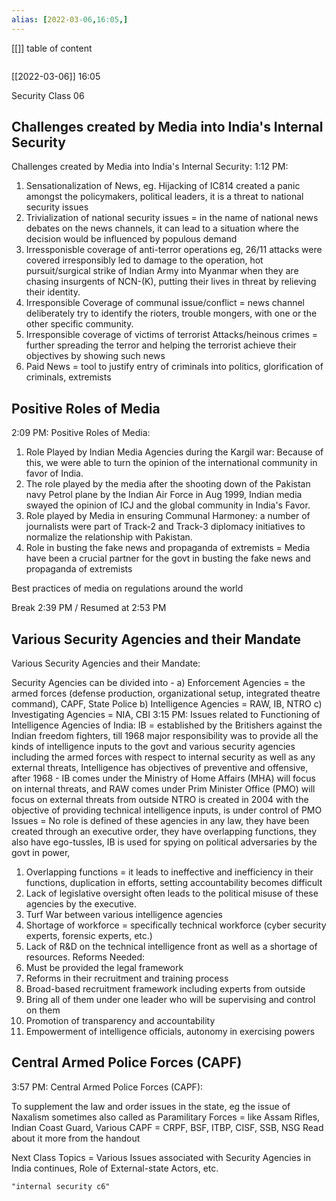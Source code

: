 ```yaml
---
alias: [2022-03-06,16:05,]
---
```

[[]]
table of content
```toc
```

[[2022-03-06]] 16:05

Security Class 06

## Challenges created by Media into India's Internal Security
Challenges created by Media into India's Internal Security:
1:12 PM:

1. Sensationalization of News, eg. Hijacking of IC814 created a panic amongst the policymakers, political leaders, it is a threat to national security issues
2. Trivialization of national security issues = in the name of national news debates on the news channels, it can lead to a situation where the decision would be influenced by populous demand
3. Irressponisble coverage of anti-terror operations eg, 26/11 attacks were covered irresponsibly led to damage to the operation, hot pursuit/surgical strike of Indian Army into Myanmar when they are chasing insurgents of NCN-(K), putting their lives in threat by relieving their identity.
4. Irresponsible Coverage of communal issue/conflict = news channel deliberately try to identify the rioters, trouble mongers, with one or the other specific community.
5. Irresponsible coverage of victims of terrorist Attacks/heinous crimes = further spreading the terror and helping the terrorist achieve their objectives by showing such news
6. Paid News = tool to justify entry of criminals into politics, glorification of criminals, extremists

## Positive Roles of Media
2:09 PM: Positive Roles of Media:

1. Role Played by Indian Media Agencies during the Kargil war:
Because of this, we were able to turn the opinion of the international community in favor of India. 
2. The role played by the media after the shooting down of the Pakistan navy Petrol plane by the Indian Air Force in Aug 1999, Indian media swayed the opinion of ICJ and the global community in India's Favor.
3. Role played by Media in ensuring Communal Harmoney: a number of journalists were part of Track-2 and Track-3 diplomacy initiatives to normalize the relationship with Pakistan.
4. Role in busting the fake news and propaganda of extremists = Media have been a crucial partner for the govt in busting the fake news and propaganda of extremists

Best practices of media on regulations around the world

Break 2:39 PM / Resumed at 2:53 PM

## Various Security Agencies and their Mandate
Various Security Agencies and their Mandate:

Security Agencies can be divided into - 
a) Enforcement Agencies = the armed forces (defense production, organizational setup, integrated theatre command), CAPF, State Police
b) Intelligence Agencies = RAW, IB, NTRO
c) Investigating Agencies = NIA, CBI
3:15 PM: Issues related to Functioning of Intelligence Agencies of India:
IB = established by the Britishers against the Indian freedom fighters, till 1968 major responsibility was to provide all the kinds of intelligence inputs to the govt and various security agencies including the armed forces with respect to internal security as well as any external threats,
Intelligence has objectives of preventive and offensive, after 1968 - IB comes under the Ministry of Home Affairs (MHA) will focus on internal threats, and RAW comes under Prim Minister Office (PMO) will focus on external threats from outside
NTRO is created in 2004 with the objective of providing technical intelligence inputs, is under control of PMO
Issues = No role is defined of these agencies in any law, they have been created through an executive order, they have overlapping functions, they also have ego-tussles, IB is used for spying on political adversaries by the govt in power, 
1. Overlapping functions = it leads to ineffective and inefficiency in their functions, duplication in efforts, setting accountability becomes difficult
2. Lack of legislative oversight often leads to the political misuse of these agencies by the executive.
3. Turf War between various intelligence agencies
4. Shortage of workforce = specifically technical workforce (cyber security experts, forensic experts, etc.)
5. Lack of R&D on the technical intelligence front as well as a shortage of resources.
Reforms Needed:
1. Must be provided the legal framework
2. Reforms in their recruitment and training process
3. Broad-based recruitment framework including experts from outside
4. Bring all of them under one leader who will be supervising and control on them
5. Promotion of transparency and accountability
6. Empowerment of intelligence officials, autonomy in exercising powers

## Central Armed Police Forces (CAPF)
3:57 PM: Central Armed Police Forces (CAPF):

To supplement the law and order issues in the state, eg the issue of Naxalism
sometimes also called as Paramilitary Forces = like Assam Rifles, Indian Coast Guard, 
Various CAPF = CRPF, BSF, ITBP, CISF, SSB, NSG
Read about it more from the handout

Next Class Topics = Various Issues associated with Security Agencies in India continues, Role of External-state Actors, etc.
```query
"internal security c6"
```